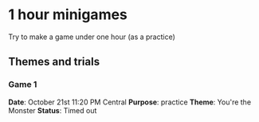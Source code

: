 # 1 hour minigames
Try to make a game under one hour (as a practice)

## Themes and trials

### Game 1
**Date**: October 21st 11:20 PM Central
**Purpose**: practice
**Theme**: You're the Monster
**Status**: Timed out


